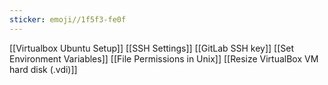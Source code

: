 ```yaml
---
sticker: emoji//1f5f3-fe0f
---
```

[[Virtualbox Ubuntu Setup]]
[[SSH Settings]]
[[GitLab SSH key]]
[[Set Environment Variables]]
[[File Permissions in Unix]]
[[Resize VirtualBox VM hard disk (.vdi)]]